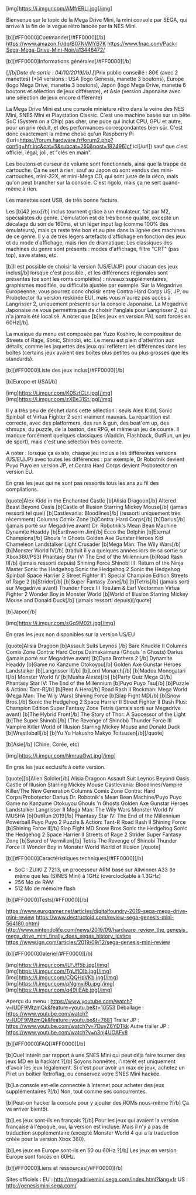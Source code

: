 [img]https://i.imgur.com/AMfrERLl.jpg[/img]

Bienvenue sur le topic de la Mega Drive Mini, la mini console par SEGA, qui arrive à la fin de la vague rétro lancée par la NES Mini.


[b][#FF0000]Commander[/#FF0000][/b]
https://www.amazon.fr/dp/B07NVMYB7K
https://www.fnac.com/Pack-Sega-Mega-Drive-Mini-Noir/a13446472/



[b][#FF0000]Informations générales[/#FF0000][/b]

[*][b]Date de sortie : 04/10/2019[/b]
[*]Prix public conseillé : 80€ (avec 2 manettes)
[*]4 versions : USA (logo Genesis, manette 3 boutons), Europe (logo Mega Drive, manette 3 boutons), Japon (logo Mega Drive, manette 6 boutons et sélection de jeux différente), et Asie (version Japonaise avec une sélection de jeux encore différente)

La Mega Drive Mini est une console miniature rétro dans la veine des NES Mini, SNES Mini et Playstation Classic.
C'est une machine basée sur un bête SoC (System on a Chip) pas cher, une puce qui inclut CPU, GPU et autre, pour un prix réduit, et des performances correspondantes bien sûr.
C'est donc exactement la même chose qu'un Raspberry Pi ([url=https://forum.hardware.fr/forum2.php?config=hfr.inc&cat=5&subcat=250&post=182496]cf ici[/url]) sauf que c'est officiel, légal, joli, et "clés en main".

Les boutons et curseur de volume sont fonctionnels, ainsi que la trappe de cartouche. Ça ne sert à rien, sauf au Japon où sont vendus des mini-cartouches, mini-32X, et mini-Mega CD, qui sont juste de la déco, mais qu'on peut brancher sur la console. C'est rigolo, mais ça ne sert quand-même à rien.

Les manettes sont USB, de très bonne facture.

Les [b]42 jeux[/b] inclus tournent grâce à un émulateur, fait par M2, spécialistes du genre. L'émulation est de très bonne qualité, excepté un décalage du son de 160ms, et un léger input lag (comme 100% des émulateurs), mais ça reste très bon et au pire dans la lignée des machines de ce genre. Il y a de très légers artefacts d'affichage en fonction des jeux et du mode d'affichage, mais rien de dramatique.
Les classiques des machines du genre sont présents : modes d'affichage, filtre "CRT" (pas top), save states, etc.

[b]Il est possible de choisir la version (US/EU/JP) pour chacun des jeux inclus[/b] lorsque c'est possible., et les différences régionales sont présentes (ce sont les roms complètes) : niveaux supplémentaires, graphismes modifiés, ou difficulté ajustée par exemple.
Sur la Megadrive Européenne, vous pourrez donc choisir entre Contra Hard Corps US, JP, ou Probotector (la version reskinée EU), mais vous n'aurez pas accès à Langrisser 2, uniquement présente sur la console Japonaise. La Megadrive Japonaise ne vous permettra pas de choisir l'anglais pour Langrisser 2, qui n'a jamais été localisé.
A noter que [b]les jeux en version PAL sont forcés en 60Hz[/b].

La musique du menu est composée par Yuzo Koshiro, le compositeur de Streets of Rage, Sonic, Shinobi, etc. Le menu est plein d'attention aux détails, comme les jaquettes des jeux qui reflètent les différences dans les boîtes (certains jeux avaient des boîtes plus petites ou plus grosses que les standards).


[b][#FF0000]Liste des jeux inclus[/#FF0000][/b]


[b]Europe et USA[/b]

[img]https://i.imgur.com/K0SztCLt.jpg[/img] [img]https://i.imgur.com/zXBe31St.jpg[/img]

Il y a très peu de déchet dans cette sélection : seuls Alex Kidd, Sonic Spinball et Virtua Fighter 2 sont vraiment mauvais.
La répartition est correcte, avec des platformers, des run & gun, des beat'em up, des shmups, du puzzle, de la baston, des RPG, et même un jeu de course.
Il manque forcément quelques classiques (Aladdin, Flashback, OutRun, un jeu de sport), mais c'est une sélection très correcte.

A noter : lorsque ça existe, chaque jeu inclus a les différentes versions (US/EU/JP) avec toutes les différences : par exemple, Dr Robotnik devient Puyo Puyo en version JP, et Contra Hard Corps devient Probotector en version EU.

En gras les jeux qui ne sont pas ressortis tous les ans au fil des compilations.

[quote]Alex Kidd in the Enchanted Castle
[b]Alisia Dragoon[/b]
Altered Beast
Beyond Oasis
[b]Castle of Illusion Starring Mickey Mouse[/b] (jamais ressorti tel quel)
[b]Castlevania: Bloodlines[/b] (ressorti uniquement très récemment)
Columns
Comix Zone
[b]Contra: Hard Corps[/b]
[b]Darius[/b] (jamais porté sur Megadrive avant)
Dr. Robotnik's Mean Bean Machine
Dynamite Headdy
[b]Earthworm Jim[/b]
Ecco the Dolphin
[b]Eternal Champions[/b]
Ghouls 'n Ghosts
Golden Axe
Gunstar Heroes
Kid Chameleon
Landstalker
Light Crusader
[b]Mega Man: The Wily Wars[/b]
[b]Monster World IV[/b] (traduit il y a quelques années lors de sa sortie sur Xbox360/PS3)
Phantasy Star IV: The End of the Millennium
[b]Road Rash II[/b] (jamais ressorti depuis)
Shining Force
Shinobi III: Return of the Ninja Master
Sonic the Hedgehog
Sonic the Hedgehog 2
Sonic the Hedgehog Spinball
Space Harrier 2
Street Fighter II': Special Champion Edition
Streets of Rage 2
[b]Strider[/b]
[b]Super Fantasy Zone[/b]
[b]Tetris[/b] (jamais sorti sur Megadrive avant)
Thunder Force III
ToeJam & Earl
Vectorman
Virtua Fighter 2
Wonder Boy in Monster World
[b]World of Illusion Starring Mickey Mouse and Donald Duck[/b] (jamais ressorti depuis)[/quote]



[b]Japon[/b]

[img]https://i.imgur.com/sGq9M02t.jpg[/img]

En gras les jeux non disponibles sur la version US/EU

[quote]Alisia Dragoon 
[b]Assault Suits Leynos [/b]
Bare Knuckle II 
Columns 
Comix Zone 
Contra: Hard Corps 
Daimakaimura (Ghouls 'n Ghosts) 
Darius (jamais porté sur Megadrive avant)
[b]Dyna Brothers 2 [/b]
Dynamite Headdy 
[b]Game no Kanzume Otokoyou[/b]
Golden Axe 
Gunstar Heroes 
Landstalker 
[b]Langrisser II[/b]
[b]Lord Monarch[/b]
[b]Madou Monogatari I[/b]
Monster World IV 
[b]Musha Aleste[/b]
[b]Party Quiz Mega Q[/b]
Phantasy Star IV: The End of the Millennium
[b]Puyo Puyo Tsu[/b] 
[b]Puzzle & Action: Tant-R[/b]
[b]Rent A Hero[/b] 
Road Rash II 
Rockman: Mega World (Mega Man: The Wily Wars) 
Shining Force 
[b]Slap Fight MD[/b] 
[b]Snow Bros.[/b]
Sonic the Hedgehog 2 
Space Harrier II 
Street Fighter II Dash Plus: Champion Edition 
Super Fantasy Zone 
Tetris (jamais sorti sur Megadrive avant)
[b]The Hybrid Front[/b] 
The Story of Thor: A Successor of the Light 
[b]The Super Shinobi[/b] (The Revenge of Shinobi) 
Thunder Force III 
Vampire Killer 
World of Illusion Starring Mickey Mouse and Donald Duck 
[b]Wrestleball[/b]
[b]Yu Yu Hakusho Makyo Toitsusen[/b][/quote]


[b]Asie[/b] (Chine, Corée, etc)

[img]https://i.imgur.com/NmruuOwt.jpg[/img]

En gras les jeux exclusifs à cette version.

[quote][b]Alien Soldier[/b]
Alisia Dragoon
Assault Suit Leynos
Beyond Oasis
Castle of Illusion Starring Mickey Mouse
Castlevania: Bloodlines/Vampire Killer/The New Generation
Columns
Comix Zone
Contra: Hard Corps/Probotector
Darius
Dr. Robotnik's Mean Bean Machine/Puyo Puyo
Game no Kanzume Otokuyou
Ghouls 'n Ghosts
Golden Axe
Gunstar Heroes
Landstalker
Langrisser II
Mega Man: The Wily Wars
Monster World IV
MUSHA
[b]OutRun 2019[/b]
Phantasy Star IV: The End of the Millennium
Powerball
Puyo Puyo 2
Puzzle & Action: Tant-R
Road Rash II
Shining Force
[b]Shining Force II[/b]
Slap Fight MD
Snow Bros
Sonic the Hedgehog
Sonic the Hedgehog 2
Space Harrier II
Streets of Rage 2
Strider
Super Fantasy Zone
[b]Sword of Vermilion[/b]
Tetris
The Revenge of Shinobi
Thunder Force III
Wonder Boy in Monster World
World of Illusion
[/quote]


[b][#FF0000]Caractéristiques techniques[/#FF0000][/b]

- SoC : ZUIKI Z 7213, un processeur ARM basé sur Allwinner A33 (le même que les (S)NES Mini) à 1GHz (overclockable à 1.3GHz)
- 256 Mo de RAM
- 512 Mo de mémoire flash


[b][#FF0000]Tests[/#FF0000][/b]

https://www.eurogamer.net/articles/digitalfoundry-2019-sega-mega-drive-mini-review
https://www.destructoid.com/review-sega-genesis-mini-564180.phtml
http://www.nintendolife.com/news/2019/09/hardware_review_the_genesis_mega_drive_mini_finally_does_segas_history_justice
https://www.ign.com/articles/2019/09/12/sega-genesis-mini-review


[b][#FF0000]Galerie[/#FF0000][/b]

[img]https://i.imgur.com/lLFJff5b.jpg[/img] [img]https://i.imgur.com/TgUflOIb.jpg[/img] [img]https://i.imgur.com/CQQHpVKb.jpg[/img] [img]https://i.imgur.com/pNgmvi6b.jpg[/img] [img]https://i.imgur.com/q49tjEAb.jpg[/img]

Aperçu du menu : https://www.youtube.com/watch?v=lUDF9MtzmQk&feature=youtu.be&t=10553
Déballage : https://www.youtube.com/watch?v=lUDF9MtzmQk&feature=youtu.be&t=7681
Trailer JP : https://www.youtube.com/watch?v=7DuyZ6YDTkk
Autre trailer JP : https://www.youtube.com/watch?v=n3nj4UOAFv8


[b][#FF0000]FAQ[/#FF0000][/b]


[b]Quel intérêt par rapport à une SNES Mini qui peut déjà faire tourner des jeux MD en la hackant ?[/b]
Soyons honnêtes, l'intérêt est uniquement d'avoir les jeux légalement.
Si c'est pour avoir un max de jeux, achetez un Pi et un boîtier Retroflag, ou conservez votre SNES Mini hackée.

[b]La console est-elle connectée à Internet pour acheter des jeux supplémentaires ?[/b]
Non, tout comme ses concurrentes.

[b]Peut-on hacker la console pour y ajouter des ROMs nous-même ?[/b]
Ça va arriver bientôt.

[b]Les jeux sont-ils en français ?[/b]
Pour les jeux qui avaient la version française à l'époque, oui, la version est incluse. Mais il n'y a pas de traduction supplémentaire (excepté Monster World 4 qui a la traduction créée pour la version Xbox 360).

[b]Les jeux en Europe sont-ils en 50 ou 60Hz ?[/b]
Les jeux en version Europe sont forcés en 60Hz.


[b][#FF0000]Liens et ressources[/#FF0000][/b]

Sites officiels :
EU : http://megadrivemini.sega.com/index.html?lang=fr
US : http://genesismini.sega.com/